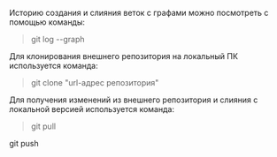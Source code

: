 Историю создания и слияния веток с графами можно посмотреть с помощью команды:
> git log --graph

Для клонирования внешнего репозитория на локальный ПК используется команда:
> git clone "url-адрес репозитория"

Для получения изменений из внешнего репозитория  и слияния с локальной версией используется команда:
> git pull

git push
